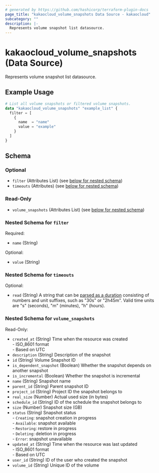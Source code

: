 ```yaml
---
# generated by https://github.com/hashicorp/terraform-plugin-docs
page_title: "kakaocloud_volume_snapshots Data Source - kakaocloud"
subcategory: ""
description: |-
  Represents volume snapshot list datasource.
---
```


# kakaocloud_volume_snapshots (Data Source)

Represents volume snapshot list datasource.

## Example Usage

```terraform
# List all volume snapshots or filtered volume snapshots.
data "kakaocloud_volume_snapshots" "example_list" {
  filter = [
    {
      name  = "name"
      value = "example"
    }
  ]
}
```

<!-- schema generated by tfplugindocs -->
## Schema

### Optional

- `filter` (Attributes List) (see [below for nested schema](#nestedatt--filter))
- `timeouts` (Attributes) (see [below for nested schema](#nestedatt--timeouts))

### Read-Only

- `volume_snapshots` (Attributes List) (see [below for nested schema](#nestedatt--volume_snapshots))

<a id="nestedatt--filter"></a>
### Nested Schema for `filter`

Required:

- `name` (String)

Optional:

- `value` (String)


<a id="nestedatt--timeouts"></a>
### Nested Schema for `timeouts`

Optional:

- `read` (String) A string that can be [parsed as a duration](https://pkg.go.dev/time#ParseDuration) consisting of numbers and unit suffixes, such as "30s" or "2h45m". Valid time units are "s" (seconds), "m" (minutes), "h" (hours).


<a id="nestedatt--volume_snapshots"></a>
### Nested Schema for `volume_snapshots`

Read-Only:

- `created_at` (String) Time when the resource was created <br/> - ISO_8601 format <br/> - Based on UTC
- `description` (String) Description of the snapshot
- `id` (String) Volume Snapshot ID
- `is_dependent_snapshot` (Boolean) Whether the snapshot depends on another snapshot
- `is_incremental` (Boolean) Whether the snapshot is incremental
- `name` (String) Snapshot name
- `parent_id` (String) Parent snapshot ID
- `project_id` (String) Project ID the snapshot belongs to
- `real_size` (Number) Actual used size (in bytes)
- `schedule_id` (String) ID of the schedule the snapshot belongs to
- `size` (Number) Snapshot size (GB)
- `status` (String) Snapshot status <br/> - `Creating`: snapshot creation in progress <br/> - `Available`: snapshot available <br/> - `Restoring`: restore in progress <br/> - `Deleting`: deletion in progress <br/> - `Error`: snapshot unavailable
- `updated_at` (String) Time when the resource was last updated <br/> - ISO_8601 format <br/> - Based on UTC
- `user_id` (String) ID of the user who created the snapshot
- `volume_id` (String) Unique ID of the volume
